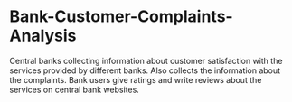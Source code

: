 # Bank-Customer-Complaints-Analysis
Central banks collecting information about customer satisfaction with the services provided by different banks. Also collects the information about the complaints. Bank users give ratings and write reviews about the services on central bank websites. 
